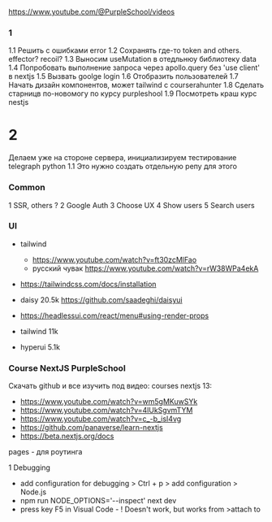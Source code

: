 https://www.youtube.com/@PurpleSchool/videos

### 1
1.1 Решить с ошибками error
1.2 Сохранять где-то token and others. effector? recoil?
1.3 Выносим useMutation в отедльнюу библиотеку data
1.4 Попробовать выполнение запроса через apollo.query без 'use client' в nextjs
1.5 Вызвать goolge login
1.6 Отобразить пользователей
1.7 Начать дизайн компонентов, может tailwind с courserahunter
1.8 Сделать старницв по-новомогу по курсу purpleshool
1.9 Посмотреть краш курс nestjs

# 2 
Делаем уже на стороне сервера, инициализируем тестирование telegraph python
1.1 Это нужно создать отдельную репу для этого

### Common
1 SSR, others ?
2 Google Auth
3 Choose UX
4 Show users
5 Search users

### UI

- tailwind
  - https://www.youtube.com/watch?v=ft30zcMlFao
  - русский чувак https://www.youtube.com/watch?v=rW38WPa4ekA

- https://tailwindcss.com/docs/installation
- daisy 20.5k https://github.com/saadeghi/daisyui
- https://headlessui.com/react/menu#using-render-props
- tailwind 11k 
- hyperui 5.1k




### Course NextJS PurpleSchool
Скачать github и все изучить под видео:
courses nextjs 13:
- https://www.youtube.com/watch?v=wm5gMKuwSYk
- https://www.youtube.com/watch?v=4lUkSgvmTYM
- https://www.youtube.com/watch?v=c_-b_isI4vg
- https://github.com/panaverse/learn-nextjs
- https://beta.nextjs.org/docs

pages - для роутинга

1 Debugging
- add configuration for debugging > Ctrl + p > add configuration > Node.js
- npm run NODE_OPTIONS='--inspect' next dev
- press key F5 in Visual Code - ! Doesn't work, but works from >attach to 